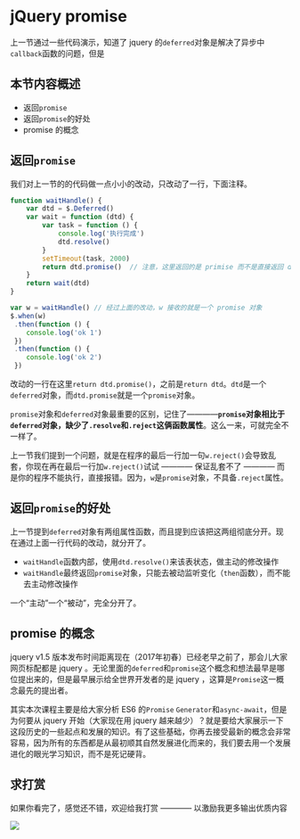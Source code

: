 # jQuery promise

上一节通过一些代码演示，知道了 jquery 的`deferred`对象是解决了异步中`callback`函数的问题，但是

## 本节内容概述

- 返回`promise`
- 返回`promise`的好处
- promise 的概念

## 返回`promise`

我们对上一节的的代码做一点小小的改动，只改动了一行，下面注释。

```javascript
function waitHandle() {
    var dtd = $.Deferred()
    var wait = function (dtd) {
        var task = function () {
            console.log('执行完成')
            dtd.resolve()
        }
        setTimeout(task, 2000)
        return dtd.promise()  // 注意，这里返回的是 primise 而不是直接返回 deferred 对象
    }
    return wait(dtd)
}

var w = waitHandle() // 经过上面的改动，w 接收的就是一个 promise 对象
$.when(w)
 .then(function () {
    console.log('ok 1')
 })
 .then(function () {
    console.log('ok 2')
 })
```

改动的一行在这里`return dtd.promise()`，之前是`return dtd`。`dtd`是一个`deferred`对象，而`dtd.promise`就是一个`promise`对象。

`promise`对象和`deferred`对象最重要的区别，记住了————**`promise`对象相比于`deferred`对象，缺少了`.resolve`和`.reject`这俩函数属性**。这么一来，可就完全不一样了。

上一节我们提到一个问题，就是在程序的最后一行加一句`w.reject()`会导致乱套，你现在再在最后一行加`w.reject()`试试 ———— 保证乱套不了 ———— 而是你的程序不能执行，直接报错。因为，`w`是`promise`对象，不具备`.reject`属性。

## 返回`promise`的好处

上一节提到`deferred`对象有两组属性函数，而且提到应该把这两组彻底分开。现在通过上面一行代码的改动，就分开了。

- `waitHandle`函数内部，使用`dtd.resolve()`来该表状态，做主动的修改操作
- `waitHandle`最终返回`promise`对象，只能去被动监听变化（`then`函数），而不能去主动修改操作

一个“主动”一个“被动”，完全分开了。

## promise 的概念

jquery v1.5 版本发布时间距离现在（2017年初春）已经老早之前了，那会儿大家网页标配都是 jquery 。无论里面的`deferred`和`promise`这个概念和想法最早是哪位提出来的，但是最早展示给全世界开发者的是 jquery ，这算是`Promise`这一概念最先的提出者。

其实本次课程主要是给大家分析 ES6 的`Promise` `Generator`和`async-await`，但是为何要从 jquery 开始（大家现在用 jquery 越来越少）？就是要给大家展示一下这段历史的一些起点和发展的知识。有了这些基础，你再去接受最新的概念会非常容易，因为所有的东西都是从最初顺其自然发展进化而来的，我们要去用一个发展进化的眼光学习知识，而不是死记硬背。

## 求打赏

如果你看完了，感觉还不错，欢迎给我打赏 ———— 以激励我更多输出优质内容

![](http://images2015.cnblogs.com/blog/138012/201702/138012-20170228112237798-1507196643.png)
